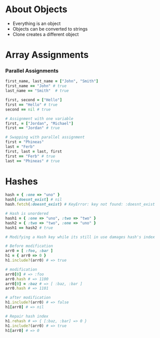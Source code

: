 # About Objects
* Everything is an object 
* Objects can be converted to strings
* Clone creates a different object

# Array Assignments
### Parallel Assignments

```rb 
first_name, last_name = ["John", "Smith"]
first_name == "John" # true
last_name == "Smith"  # true

first, second = ["Hello"]
first == "Hello" # true
second == nil # true

# Assignment with one variable
first, = ["Jordan", "Michael"]
first == "Jordan" # true 

# Swapping with parallel assignment
first = "Phineas"
last = "Ferb"
first, last = last, first
first == "Ferb" # true
last == "Phineas" # true
```

# Hashes

```rb
hash = { :one => "uno" }
hash[:doesnt_exist] # nil
hash.fetch(:doesnt_exist) # KeyError: key not found: :doesnt_exist

# Hash is unordered
hash1 = { :one => "uno", :two => "two" }
hash2 = { :two => "two", :one => "uno" }
hash1 == hash2 # true 

# Modifying a Hash key while its still in use damages hash's index

# Before modification 
arr0 = [ :foo, :bar ]
h1 = { arr0 => 0 }
h1.include?(arr0) # => true

# modification 
arr0[0] # => :foo
arr0.hash # => 1100
arr0[0] = :baz # => [ :baz, :bar ]
arr0.hash # => 1101

# after modification
h1.include?(arr0) # => false 
h1[arr0] # => nil 

# Repair hash index
h1.rehash # => { [:baz, :bar] => 0 } 
h1.include?(arr0) # => true 
h1[arr0] # => 0 
```